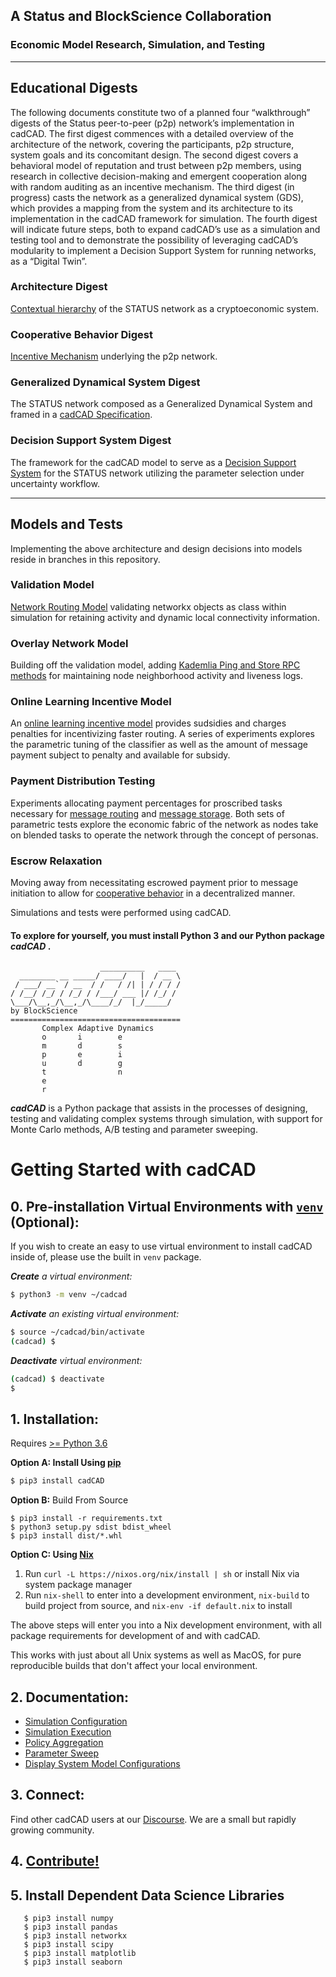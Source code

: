 ## A Status and BlockScience Collaboration 
### Economic Model Research, Simulation, and Testing
***
## Educational Digests
The following documents constitute two of a planned four “walkthrough” digests of the Status peer-to-peer (p2p) network’s implementation in cadCAD. The first digest commences with a detailed overview of the architecture of the network, covering the participants, p2p structure, system goals and its concomitant design. The second digest covers a behavioral model of reputation and trust between p2p members, using research in collective decision-making and emergent cooperation along with random auditing as an incentive mechanism. The third digest (in progress) casts the network as a generalized dynamical system (GDS), which provides a mapping from the system and its architecture to its implementation in the cadCAD framework for simulation. The fourth digest will indicate future steps, both to expand cadCAD’s use as a simulation and testing tool and to demonstrate the possibility of leveraging cadCAD’s modularity to implement a Decision Support System for running networks, as a “Digital Twin”.
### Architecture Digest
[Contextual hierarchy](Status_Digest_1_Architecture.pdf) of the STATUS network as a cryptoeconomic system.

### Cooperative Behavior Digest
[Incentive Mechanism](Status_Digest_2_Cooperative_Behavior.pdf) underlying the p2p network.

### Generalized Dynamical System Digest
The STATUS network composed as a Generalized Dynamical System and framed in a [cadCAD Specification](Status_Digest_3__cadCAD_Representation.pdf).

### Decision Support System Digest
The framework for the cadCAD model to serve as a [Decision Support System](Status_Digest_4_DSS.pdf) for the STATUS network utilizing the parameter selection under uncertainty workflow. 
***
## Models and Tests
Implementing the above architecture and design decisions into models reside in branches in this repository. 

### Validation Model
[Network Routing Model](https://github.com/status-im/storage-econ-model/tree/validation_model) validating networkx objects as class within simulation for retaining activity and dynamic local connectivity information.

### Overlay Network Model
Building off the validation model, adding [Kademlia Ping and Store RPC methods](https://github.com/status-im/storage-econ-model/tree/ijkp_kdf) for maintaining node neighborhood activity and liveness logs.

### Online Learning Incentive Model
An [online learning incentive model](https://github.com/status-im/storage-econ-model/tree/subsidy_tax_tuning) provides sudsidies and charges penalties for incentivizing faster routing. A series of experiments explores the parametric tuning of the classifier as well as the amount of message payment subject to penalty and available for subsidy.

### Payment Distribution Testing
Experiments allocating payment percentages for proscribed tasks necessary for [message routing](https://github.com/status-im/storage-econ-model/tree/route_allocation_test) and [message storage](https://github.com/status-im/storage-econ-model/tree/storage_allocation_test). Both sets of parametric tests explore the economic fabric of the network as nodes take on blended tasks to operate the network through the concept of personas.

### Escrow Relaxation
Moving away from necessitating escrowed payment prior to message initiation to allow for [cooperative behavior](https://github.com/status-im/storage-econ-model/tree/escrow_relaxation) in a decentralized manner. 

Simulations and tests were performed using cadCAD.

#### To explore for yourself, you must install Python 3 and our Python package ***cadCAD*** .
```
                    __________   ____
  ________ __ _____/ ____/   |  / __ \
 / ___/ __` / __  / /   / /| | / / / /
/ /__/ /_/ / /_/ / /___/ ___ |/ /_/ /
\___/\__,_/\__,_/\____/_/  |_/_____/
by BlockScience
======================================
       Complex Adaptive Dynamics       
       o       i        e
       m       d        s
       p       e        i
       u       d        g
       t                n
       e
       r
```
***cadCAD*** is a Python package that assists in the processes of designing, testing and validating complex systems through simulation, with support for Monte Carlo methods, A/B testing and parameter sweeping. 

# Getting Started with cadCAD
## 0. Pre-installation Virtual Environments with [`venv`](https://docs.python.org/3/library/venv.html) (Optional):
If you wish to create an easy to use virtual environment to install cadCAD inside of, please use the built in `venv` package.

***Create** a virtual environment:*
```bash
$ python3 -m venv ~/cadcad
```

***Activate** an existing virtual environment:*
```bash
$ source ~/cadcad/bin/activate
(cadcad) $
```

***Deactivate** virtual environment:*
```bash
(cadcad) $ deactivate
$
```

## 1. Installation: 
Requires [>= Python 3.6](https://www.python.org/downloads/) 

**Option A: Install Using [pip](https://pypi.org/project/cadCAD/)** 
```bash
$ pip3 install cadCAD
```

**Option B:** Build From Source
```
$ pip3 install -r requirements.txt
$ python3 setup.py sdist bdist_wheel
$ pip3 install dist/*.whl
```

**Option C: Using [Nix](https://nixos.org/nix/)**
1. Run `curl -L https://nixos.org/nix/install | sh` or install Nix via system package manager
2. Run `nix-shell` to enter into a development environment, `nix-build` to build project from source, and 
`nix-env -if default.nix` to install

The above steps will enter you into a Nix development environment, with all package requirements for development of and 
with cadCAD. 

This works with just about all Unix systems as well as MacOS, for pure reproducible builds that don't 
affect your local environment.

## 2. Documentation:
* [Simulation Configuration](https://github.com/cadCAD-org/cadCAD/blob/master/documentation/README.md)
* [Simulation Execution](https://github.com/cadCAD-org/cadCAD/blob/master/documentation/Simulation_Execution.md)
* [Policy Aggregation](https://github.com/cadCAD-org/cadCAD/blob/master/documentation/Policy_Aggregation.md)
* [Parameter Sweep](https://github.com/cadCAD-org/cadCAD/blob/master/documentation/System_Model_Parameter_Sweep.md)
* [Display System Model Configurations](https://github.com/cadCAD-org/cadCAD/blob/master/documentation/System_Configuration.md)

## 3. Connect:
Find other cadCAD users at our [Discourse](https://community.cadcad.org/). We are a small but rapidly growing community.

## 4. [Contribute!](https://github.com/cadCAD-org/cadCAD/blob/master/CONTRIBUTING.md)

## 5. Install Dependent Data Science Libraries
```
   $ pip3 install numpy
   $ pip3 install pandas
   $ pip3 install networkx
   $ pip3 install scipy
   $ pip3 install matplotlib
   $ pip3 install seaborn
```
